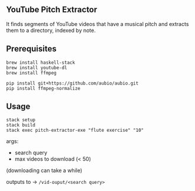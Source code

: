 YouTube Pitch Extractor
---

It finds segments of YouTube videos that have a musical pitch and extracts
them to a directory, indexed by note.


Prerequisites
----

    brew install haskell-stack
	brew install youtube-dl
    brew install ffmpeg

    pip install git+https://github.com/aubio/aubio.git
    pip install ffmpeg-normalize


Usage
----

    stack setup
    stack build
    stack exec pitch-extractor-exe "flute exercise" "10"


args:
- search query
- max videos to download (< 50)

(downloading can take a while)

outputs to -> `/vid-ouput/<search query>`
